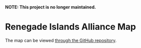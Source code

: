 **NOTE: This project is no longer maintained.**

# Renegade Islands Alliance Map

The map can be viewed [through the GitHub repository](https://baelyk.github.io/renegade-map/).
